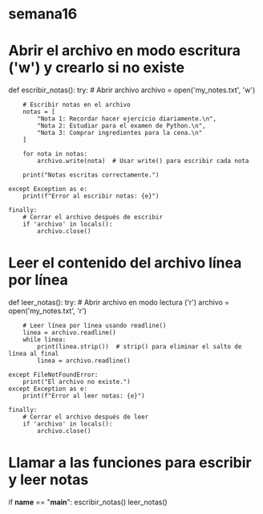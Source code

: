 # semana16
# Abrir el archivo en modo escritura ('w') y crearlo si no existe
def escribir_notas():
    try:
        # Abrir archivo
        archivo = open('my_notes.txt', 'w')
        
        # Escribir notas en el archivo
        notas = [
            "Nota 1: Recordar hacer ejercicio diariamente.\n",
            "Nota 2: Estudiar para el examen de Python.\n",
            "Nota 3: Comprar ingredientes para la cena.\n"
        ]
        
        for nota in notas:
            archivo.write(nota)  # Usar write() para escribir cada nota
        
        print("Notas escritas correctamente.")
        
    except Exception as e:
        print(f"Error al escribir notas: {e}")
    
    finally:
        # Cerrar el archivo después de escribir
        if 'archivo' in locals():
            archivo.close()

# Leer el contenido del archivo línea por línea
def leer_notas():
    try:
        # Abrir archivo en modo lectura ('r')
        archivo = open('my_notes.txt', 'r')
        
        # Leer línea por línea usando readline()
        linea = archivo.readline()
        while linea:
            print(linea.strip())  # strip() para eliminar el salto de línea al final
            linea = archivo.readline()
        
    except FileNotFoundError:
        print("El archivo no existe.")
    except Exception as e:
        print(f"Error al leer notas: {e}")
    
    finally:
        # Cerrar el archivo después de leer
        if 'archivo' in locals():
            archivo.close()

# Llamar a las funciones para escribir y leer notas
if __name__ == "__main__":
    escribir_notas()
    leer_notas()
